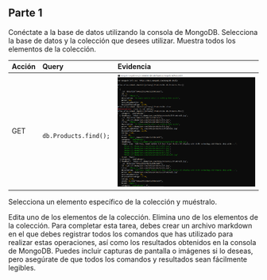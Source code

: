 ## Parte 1

Conéctate a la base de datos utilizando la consola de MongoDB.
Selecciona la base de datos y la colección que desees utilizar.
Muestra todos los elementos de la colección.

Acción | Query | Evidencia 
:--- | :--- | :---
GET | ` db.Products.find();`| ![](./evidences/getAllProducts.PNG) 

Selecciona un elemento específico de la colección y muéstralo.


Edita uno de los elementos de la colección.
Elimina uno de los elementos de la colección.
Para completar esta tarea, debes crear un archivo markdown en el que debes registrar todos los comandos que has utilizado para realizar estas operaciones, así como los resultados obtenidos en la consola de MongoDB. Puedes incluir capturas de pantalla o imágenes si lo deseas, pero asegúrate de que todos los comandos y resultados sean fácilmente legibles.
